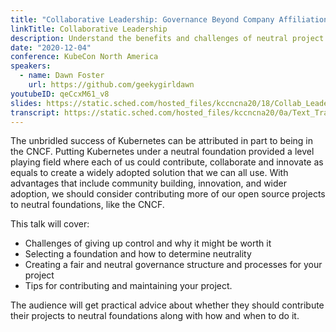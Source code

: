 ```yaml
---
title: "Collaborative Leadership: Governance Beyond Company Affiliation"
linkTitle: Collaborative Leadership
description: Understand the benefits and challenges of neutral project leadership in open-source software
date: "2020-12-04"
conference: KubeCon North America
speakers:
  - name: Dawn Foster
    url: https://github.com/geekygirldawn
youtubeID: qeCcxM61_v8
slides: https://static.sched.com/hosted_files/kccncna20/18/Collab_Leadership_Governance_KubeConNA.pdf
transcript: https://static.sched.com/hosted_files/kccncna20/0a/Text_Transcript_MBBG-3467.txt
---
```


The unbridled success of Kubernetes can be attributed in part to being in the CNCF. Putting Kubernetes under a neutral foundation provided a level playing field where each of us could contribute, collaborate and innovate as equals to create a widely adopted solution that we can all use. With advantages that include community building, innovation, and wider adoption, we should consider contributing more of our open source projects to neutral foundations, like the CNCF.

This talk will cover: 
* Challenges of giving up control and why it might be worth it
* Selecting a foundation and how to determine neutrality
* Creating a fair and neutral governance structure and processes for your project
* Tips for contributing and maintaining your project.

The audience will get practical advice about whether they should contribute their projects to neutral foundations along with how and when to do it. 
